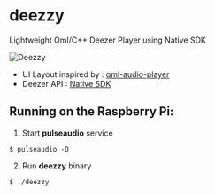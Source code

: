 # deezzy
Lightweight Qml/C++ Deezer Player using Native SDK

![Deezzy](http://blackccpie.free.fr/deezzy/deezzy.png)

- UI Layout inspired by : [qml-audio-player](https://github.com/rohitsinghsengar/qml-audio-player)
- Deezer API : [Native SDK](http://developers.deezer.com/sdk/native)

## Running on the Raspberry Pi:

1. Start **pulseaudio** service
```shell
$ pulseaudio -D
```
2. Run **deezzy** binary
```shell
$ ./deezzy
```
